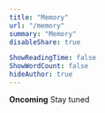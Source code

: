 ```yaml
---
title: "Memory"
url: "/memory"
summary: "Memory"
disableShare: true

ShowReadingTime: false
ShowWordCount: false
hideAuthor: true
---
```

**Oncoming**
Stay tuned
